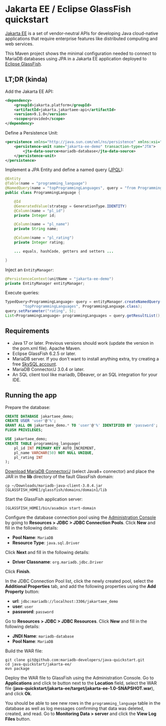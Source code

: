 # Jakarta EE / Eclipse GlassFish quickstart

[Jakarta EE](https://jakarta.ee) is a set of vendor-neutral APIs for developing Java cloud-native applications that require enterprise features like distributed computing and web services.

This Maven project shows the minimal configuration needed to connect to MariaDB databases using JPA in a Jakarta EE application deployed to [Eclipse GlassFish](https://glassfish.org).

## LT;DR (kinda)

Add the Jakarta EE API:

```xml
<dependency>
	<groupId>jakarta.platform</groupId>
	<artifactId>jakarta.jakartaee-api</artifactId>
	<version>9.1.0</version>
	<scope>provided</scope>
</dependency>
```

Define a Persistence Unit:

```xml
<persistence xmlns="http://java.sun.com/xml/ns/persistence" xmlns:xsi="http://www.w3.org/2001/XMLSchema-instance" xsi:schemaLocation="http://java.sun.com/xml/ns/persistence http://java.sun.com/xml/ns/persistence/persistence_2_0.xsd" version="2.0">
	<persistence-unit name="jakarta-ee-demo" transaction-type="JTA">
        <jta-data-source>mariadb-database</jta-data-source>
    </persistence-unit>
</persistence>
```

Implement a JPA Entity and define a named query ([JPQL](https://jakarta.ee/specifications/persistence/3.1/jakarta-persistence-spec-3.1.html#a4665)):

```Java
@Entity
@Table(name = "programming_language")
@NamedQuery(name = "topProgrammingLanguages", query = "from ProgrammingLanguage pl where pl.rating > :rating")
public class ProgrammingLanguage {

    @Id
    @GeneratedValue(strategy = GenerationType.IDENTITY)
    @Column(name = "pl_id")
    private Integer id;

    @Column(name = "pl_name")
    private String name;

    @Column(name = "pl_rating")
    private Integer rating;

	... equals, hashCode, getters and setters ...

}
```

Inject an `EntityManager`:

```java
@PersistenceContext(unitName = "jakarta-ee-demo")
private EntityManager entityManager;
```

Execute queries:

```java
TypedQuery<ProgrammingLanguage> query = entityManager.createNamedQuery(
		"topProgrammingLanguages", ProgrammingLanguage.class);
query.setParameter("rating", 5);
List<ProgrammingLanguage> programmingLanguages = query.getResultList();
```

## Requirements
- Java 17 or later. Previous versions should work (update the version in the pom.xml file).
Apache Maven.
- Eclipse GlassFish 6.2.5 or later.
- MariaDB server. If you don't want to install anything extra, try creating a free [SkySQL account](https://cloud.mariadb.com).
- MariaDB Connector/J 3.0.4 or later.
- An SQL client tool like mariadb, DBeaver, or an SQL integration for your IDE.

## Running the app

Prepare the database:

```sql
CREATE DATABASE jakartaee_demo;
CREATE USER 'user'@'%';
GRANT ALL ON jakartaee_demo.* TO 'user'@'%' IDENTIFIED BY 'password';
FLUSH PRIVILEGES;

USE jakartaee_demo;
CREATE TABLE programming_language(
	pl_id INT PRIMARY KEY AUTO_INCREMENT,
	pl_name VARCHAR(50) NOT NULL UNIQUE,
	pl_rating INT
);
```

[Download MariaDB Connector/J](https://mariadb.com/downloads/connectors/connectors-data-access/java8-connector) (select Java8+ connector) and place the JAR in the **lib** directory of the fault GlassFish domain:

```
cp ~/Downloads/mariadb-java-client-3.0.4.jar [GLASSFISH_HOME]/glassfish/domains/domain1/lib
```

Start the GlassFish application server:

```
[GLASSFISH_HOME]/bin/asadmin start-domain
```

Configure the database connection pool using the [Administration Console](https://glassfish.org/docs/latest/administration-guide/overview.html#GSADG00698) by going to **Resources > JDBC > JDBC Connection Pools**. Click **New** and fill in the following details:

 * **Pool Name**: `MariaDB`
 * **Resource Type**: `java.sql.Driver`

Click **Next** and fill in the following details:

 * **Driver Classname**: `org.mariadb.jdbc.Driver`

Click **Finish**.

In the JDBC Connection Pool list, click the newly created pool, select the **Additional Properties** tab, and add the following properties using the **Add Property** button:

 * **url**: `jdbc:mariadb://localhost:3306/jakartaee_demo`
 * **user**: `user`
 * **password**: `password`

Go to **Resources > JDBC > JDBC Resources**. Click **New** and fill in the following details:

* **JNDI Name**: `mariadb-database`
* **Pool Name**: `MariaDB`

Build the WAR file:

```
git clone git@github.com:mariadb-developers/java-quickstart.git
cd java-quickstart/jakarta-ee/
mvn package
```

Deploy the WAR file to GlassFish using the Administration Console. Go to **Applications** and click te button next to the **Location** field, select the WAR file (**java-quickstart/jakarta-ee/target/jakarta-ee-1.0-SNAPSHOT.war**), and click **Ok**.

You should be able to see new rows in the `programming_language` table in the database as well as log messages confirming that data was deleted, created, and read. Go to **Monitoring Data > server** and click the **View Log Files** button.